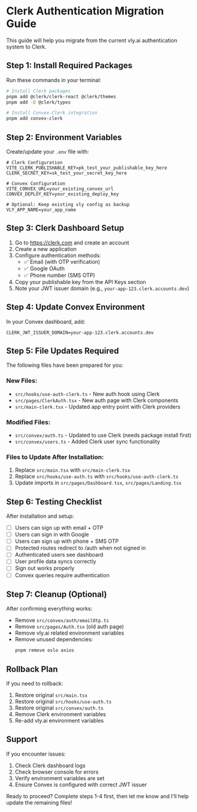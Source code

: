 # Clerk Authentication Migration Guide

This guide will help you migrate from the current vly.ai authentication system to Clerk.

## Step 1: Install Required Packages

Run these commands in your terminal:

```bash
# Install Clerk packages
pnpm add @clerk/clerk-react @clerk/themes
pnpm add -D @clerk/types

# Install Convex-Clerk integration
pnpm add convex-clerk
```

## Step 2: Environment Variables

Create/update your `.env` file with:

```env
# Clerk Configuration
VITE_CLERK_PUBLISHABLE_KEY=pk_test_your_publishable_key_here
CLERK_SECRET_KEY=sk_test_your_secret_key_here

# Convex Configuration  
VITE_CONVEX_URL=your_existing_convex_url
CONVEX_DEPLOY_KEY=your_existing_deploy_key

# Optional: Keep existing vly config as backup
VLY_APP_NAME=your_app_name
```

## Step 3: Clerk Dashboard Setup

1. Go to https://clerk.com and create an account
2. Create a new application
3. Configure authentication methods:
   - ✅ Email (with OTP verification)
   - ✅ Google OAuth
   - ✅ Phone number (SMS OTP)
4. Copy your publishable key from the API Keys section
5. Note your JWT issuer domain (e.g., `your-app-123.clerk.accounts.dev`)

## Step 4: Update Convex Environment

In your Convex dashboard, add:

```
CLERK_JWT_ISSUER_DOMAIN=your-app-123.clerk.accounts.dev
```

## Step 5: File Updates Required

The following files have been prepared for you:

### New Files:
- `src/hooks/use-auth-clerk.ts` - New auth hook using Clerk
- `src/pages/ClerkAuth.tsx` - New auth page with Clerk components
- `src/main-clerk.tsx` - Updated app entry point with Clerk providers

### Modified Files:
- `src/convex/auth.ts` - Updated to use Clerk (needs package install first)
- `src/convex/users.ts` - Added Clerk user sync functionality

### Files to Update After Installation:
1. Replace `src/main.tsx` with `src/main-clerk.tsx`
2. Replace `src/hooks/use-auth.ts` with `src/hooks/use-auth-clerk.ts`
3. Update imports in `src/pages/Dashboard.tsx`, `src/pages/Landing.tsx`

## Step 6: Testing Checklist

After installation and setup:

- [ ] Users can sign up with email + OTP
- [ ] Users can sign in with Google
- [ ] Users can sign up with phone + SMS OTP
- [ ] Protected routes redirect to /auth when not signed in
- [ ] Authenticated users see dashboard
- [ ] User profile data syncs correctly
- [ ] Sign out works properly
- [ ] Convex queries require authentication

## Step 7: Cleanup (Optional)

After confirming everything works:

- Remove `src/convex/auth/emailOtp.ts`
- Remove `src/pages/Auth.tsx` (old auth page)
- Remove vly.ai related environment variables
- Remove unused dependencies:
  ```bash
  pnpm remove oslo axios
  ```

## Rollback Plan

If you need to rollback:
1. Restore original `src/main.tsx`
2. Restore original `src/hooks/use-auth.ts`
3. Restore original `src/convex/auth.ts`
4. Remove Clerk environment variables
5. Re-add vly.ai environment variables

## Support

If you encounter issues:
1. Check Clerk dashboard logs
2. Check browser console for errors
3. Verify environment variables are set
4. Ensure Convex is configured with correct JWT issuer

Ready to proceed? Complete steps 1-4 first, then let me know and I'll help update the remaining files!